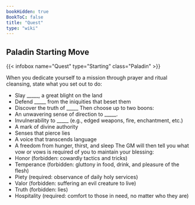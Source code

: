 ```yaml
---
bookHidden: true
BookToC: false
title: "Quest"
type: "wiki"
---
```

## Paladin Starting Move
{{< infobox name="Quest" type="Starting" class="Paladin" >}}

When you dedicate yourself to a mission through prayer and ritual cleansing, state what you set out to do:
  * Slay _____, a great blight on the land
  * Defend _____ from the iniquities that beset them
  * Discover the truth of _____
Then choose up to two boons:
  * An unwavering sense of direction to _____.
  * Invulnerability to _____ (e.g., edged weapons, fire, enchantment, etc.)
  * A mark of divine authority
  * Senses that pierce lies
  * A voice that transcends language
  * A freedom from hunger, thirst, and sleep
The GM will then tell you what vow or vows is required of you to maintain your blessing:
  * Honor (forbidden: cowardly tactics and tricks)
  * Temperance (forbidden: gluttony in food, drink, and pleasure of the flesh)
  * Piety (required: observance of daily holy services)
  * Valor (forbidden: suffering an evil creature to live)
  * Truth (forbidden: lies)
  * Hospitality (required: comfort to those in need, no matter who they are)